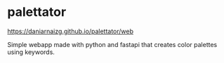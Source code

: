 # palettator

https://daniarnaizg.github.io/palettator/web

Simple webapp made with python and fastapi that creates color palettes using keywords. 

